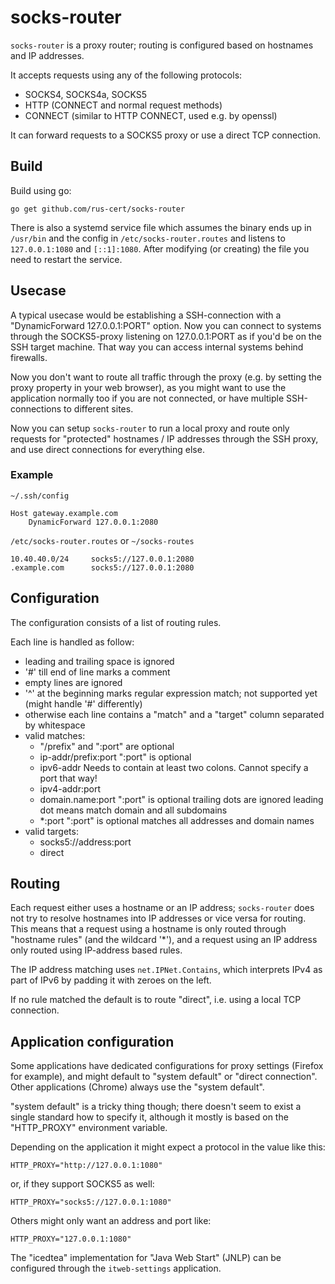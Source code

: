 # socks-router

`socks-router` is a proxy router; routing is configured based on
hostnames and IP addresses.

It accepts requests using any of the following protocols:
- SOCKS4, SOCKS4a, SOCKS5
- HTTP (CONNECT and normal request methods)
- CONNECT (similar to HTTP CONNECT, used e.g. by openssl)

It can forward requests to a SOCKS5 proxy or use a direct TCP
connection.

## Build

Build using go:

    go get github.com/rus-cert/socks-router

There is also a systemd service file which assumes the binary ends up in
`/usr/bin` and the config in `/etc/socks-router.routes` and listens to
`127.0.0.1:1080` and `[::1]:1080`.  After modifying (or creating) the
file you need to restart the service.

## Usecase

A typical usecase would be establishing a SSH-connection with a
"DynamicForward 127.0.0.1:PORT" option.  Now you can connect to systems
through the SOCKS5-proxy listening on 127.0.0.1:PORT as if you'd be on
the SSH target machine.  That way you can access internal systems behind
firewalls.

Now you don't want to route all traffic through the proxy (e.g. by
setting the proxy property in your web browser), as you might want to
use the application normally too if you are not connected, or have
multiple SSH-connections to different sites.

Now you can setup `socks-router` to run a local proxy and route only
requests for "protected" hostnames / IP addresses through the SSH proxy,
and use direct connections for everything else.

### Example

`~/.ssh/config`

    Host gateway.example.com
        DynamicForward 127.0.0.1:2080

`/etc/socks-router.routes` or `~/socks-routes`

    10.40.40.0/24     socks5://127.0.0.1:2080
    .example.com      socks5://127.0.0.1:2080

## Configuration

The configuration consists of a list of routing rules.

Each line is handled as follow:

- leading and trailing space is ignored
- '#' till end of line marks a comment
- empty lines are ignored
- '^' at the beginning marks regular expression match; not supported yet
  (might handle '#' differently)
- otherwise each line contains a "match" and a "target" column separated by whitespace
- valid matches:
  - [ip-addr/prefix]:port
    "/prefix" and ":port" are optional
  - ip-addr/prefix:port
    ":port" is optional
  - ipv6-addr
    Needs to contain at least two colons. Cannot specify a port that way!
  - ipv4-addr:port
  - domain.name:port
    ":port" is optional
    trailing dots are ignored
    leading dot means match domain and all subdomains
  - *:port
    ":port" is optional
    matches all addresses and domain names
- valid targets:
  - socks5://address:port
  - direct

## Routing

Each request either uses a hostname or an IP address; `socks-router`
does not try to resolve hostnames into IP addresses or vice versa for
routing.  This means that a request using a hostname is only routed
through "hostname rules" (and the wildcard '*'), and a request using an
IP address only routed using IP-address based rules.

The IP address matching uses `net.IPNet.Contains`, which interprets IPv4
as part of IPv6 by padding it with zeroes on the left.

If no rule matched the default is to route "direct", i.e. using a local
TCP connection.

## Application configuration

Some applications have dedicated configurations for proxy settings
(Firefox for example), and might default to "system default" or "direct
connection".  Other applications (Chrome) always use the "system
default".

"system default" is a tricky thing though; there doesn't seem to exist a
single standard how to specify it, although it mostly is based on the
"HTTP_PROXY" environment variable.

Depending on the application it might expect a protocol in the value
like this:

    HTTP_PROXY="http://127.0.0.1:1080"

or, if they support SOCKS5 as well:

    HTTP_PROXY="socks5://127.0.0.1:1080"

Others might only want an address and port like:

    HTTP_PROXY="127.0.0.1:1080"

The "icedtea" implementation for "Java Web Start" (JNLP) can be
configured through the `itweb-settings` application.
